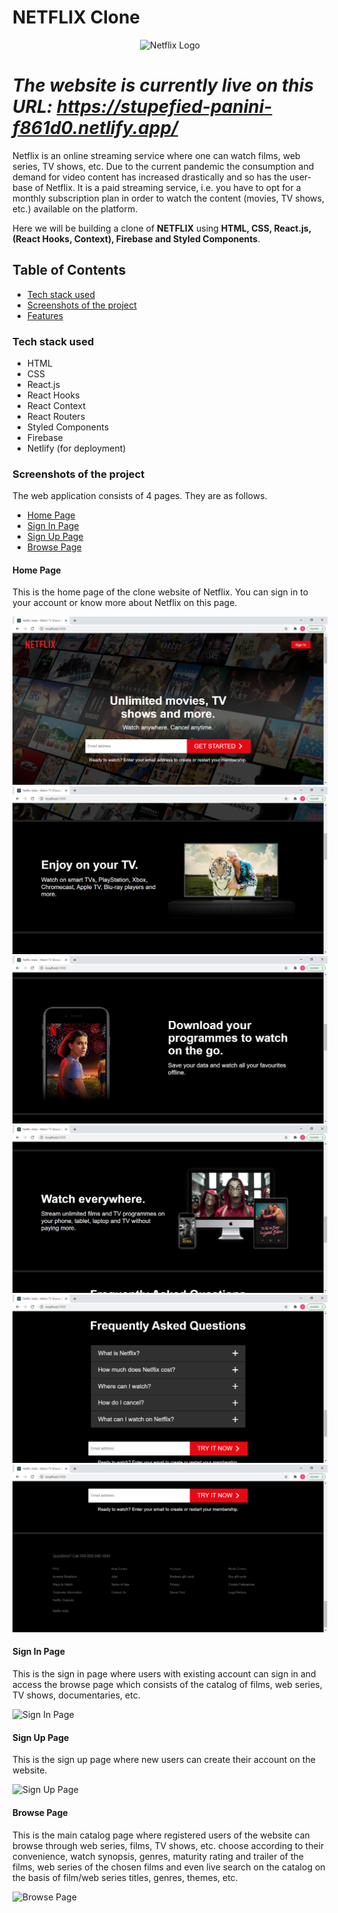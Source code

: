 # NETFLIX Clone
<p align="center">
  <img width="460" height="300" src="https://upload.wikimedia.org/wikipedia/commons/0/08/Netflix_2015_logo.svg" alt="Netflix Logo">
</p>

# ***The website is currently live on this URL: https://stupefied-panini-f861d0.netlify.app/***

Netflix is an online streaming service where one can watch films, web series, TV shows, etc. Due to the current pandemic the consumption and demand for video content has increased drastically and so has the user-base of Netflix. It is a paid streaming service, i.e. you have to opt for a monthly subscription plan in order to watch the content (movies, TV shows, etc.) available on the platform.

Here we will be building a clone of **NETFLIX** using **HTML, CSS, React.js, (React Hooks, Context), Firebase and Styled Components**.

## Table of Contents

- [Tech stack used](#tech-stack-used)
- [Screenshots of the project](#screenshots-of-the-project)
- [Features](#features)

### Tech stack used

- HTML
- CSS
- React.js
- React Hooks
- React Context
- React Routers
- Styled Components
- Firebase
- Netlify (for deployment)

### Screenshots of the project

The web application consists of 4 pages. They are as follows.

- [Home Page](#home-page)
- [Sign In Page](#sign-in-page)
- [Sign Up Page](#sign-up-page)
- [Browse Page](#browse-page)

#### Home Page

This is the home page of the clone website of Netflix. You can sign in to your account or know more about Netflix on this page.

![Home Page](https://github.com/Saurabh-66/Netflix/blob/master/photos/home_1.png)
![Home Page](https://github.com/Saurabh-66/Netflix/blob/master/photos/home_2.png)
![Home Page](https://github.com/Saurabh-66/Netflix/blob/master/photos/home_3.png)
![Home Page](https://github.com/Saurabh-66/Netflix/blob/master/photos/home_4.png)
![Home Page](https://github.com/Saurabh-66/Netflix/blob/master/photos/home_5.png)
![Home Page](https://github.com/Saurabh-66/Netflix/blob/master/photos/home_6.png)

#### Sign In Page

This is the sign in page where users with existing account can sign in and access the browse page which consists of the catalog of films, web series, TV shows, documentaries, etc. 

![Sign In Page](https://s3.amazonaws.com/freecodecamp/wide-social-banner.png)

#### Sign Up Page

This is the sign up page where new users can create their account on the website. 

![Sign Up Page](https://s3.amazonaws.com/freecodecamp/wide-social-banner.png)

#### Browse Page

This is the main catalog page where registered users of the website can browse through web series, films, TV shows, etc. choose according to their convenience, watch synopsis, genres, maturity rating and trailer of the films, web series of the chosen films and even live search on the catalog on the basis of film/web series titles, genres, themes, etc. 

![Browse Page](https://s3.amazonaws.com/freecodecamp/wide-social-banner.png)
